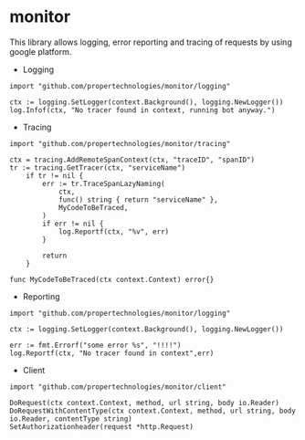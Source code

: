 # monitor
This library allows logging, error reporting and 
tracing of requests by using google platform.
- Logging
```golang
import "github.com/propertechnologies/monitor/logging"

ctx := logging.SetLogger(context.Background(), logging.NewLogger())
log.Infof(ctx, "No tracer found in context, running bot anyway.")
```

- Tracing
```golang
import "github.com/propertechnologies/monitor/tracing"

ctx = tracing.AddRemoteSpanContext(ctx, "traceID", "spanID")
tr := tracing.GetTracer(ctx, "serviceName")
	if tr != nil {
		err := tr.TraceSpanLazyNaming(
			ctx,
			func() string { return "serviceName" },
			MyCodeToBeTraced,
		)
		if err != nil {
			log.Reportf(ctx, "%v", err)
		}

		return
	}

func MyCodeToBeTraced(ctx context.Context) error{}
```

- Reporting
```golang
import "github.com/propertechnologies/monitor/logging"

ctx := logging.SetLogger(context.Background(), logging.NewLogger())

err := fmt.Errorf("some error %s", "!!!!")
log.Reportf(ctx, "No tracer found in context",err)
```

- Client
```golang
import "github.com/propertechnologies/monitor/client"

DoRequest(ctx context.Context, method, url string, body io.Reader)
DoRequestWithContentType(ctx context.Context, method, url string, body io.Reader, contentType string)
SetAuthorizationheader(request *http.Request)
```